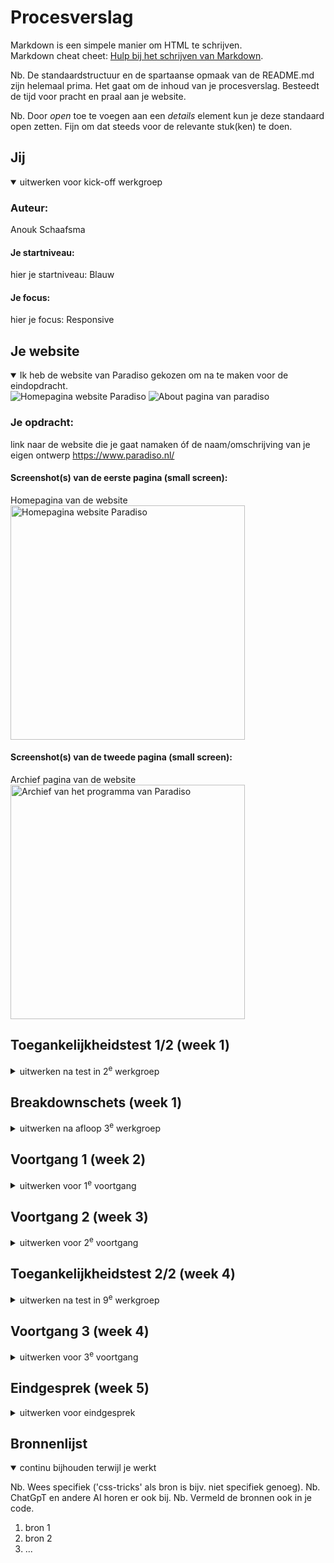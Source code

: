 # Procesverslag
Markdown is een simpele manier om HTML te schrijven.  
Markdown cheat cheet: [Hulp bij het schrijven van Markdown](https://github.com/adam-p/markdown-here/wiki/Markdown-Cheatsheet).

Nb. De standaardstructuur en de spartaanse opmaak van de README.md zijn helemaal prima. Het gaat om de inhoud van je procesverslag. Besteedt de tijd voor pracht en praal aan je website.

Nb. Door *open* toe te voegen aan een *details* element kun je deze standaard open zetten. Fijn om dat steeds voor de relevante stuk(ken) te doen.


## Jij

<details open>
  <summary>uitwerken voor kick-off werkgroep</summary>

  ### Auteur:
  Anouk Schaafsma

  #### Je startniveau:
  hier je startniveau: Blauw

  #### Je focus:
  hier je focus: Responsive
 
</details>





## Je website

<details open>
  <summary>Ik heb de website van Paradiso gekozen om na te maken voor de eindopdracht.</summary>

<img src="readme-images/homescreen.png" alt="Homepagina website Paradiso">

<img src="readme-images/about.png" alt="About pagina van paradiso"> 

  ### Je opdracht:
  link naar de website die je gaat namaken óf de naam/omschrijving van je eigen ontwerp
  https://www.paradiso.nl/ 

  #### Screenshot(s) van de eerste pagina (small screen): 
Homepagina van de website
<img src="readme-images/homepagina.png" width="375px" alt="Homepagina website Paradiso">

  #### Screenshot(s) van de tweede pagina (small screen):
Archief pagina van de website
<img src="readme-images/fedarchief.png" width="375px" alt="Archief van het programma van Paradiso"> 

 
</details>



## Toegankelijkheidstest 1/2 (week 1)

<details>
  <summary>uitwerken na test in 2<sup>e</sup> werkgroep</summary>

  ### Bevindingen
  Lijst met je bevindingen die in de test naar voren kwamen:
  Wat opviel aan de website van Paradiso is dat de code erg slordig is. Er komen veel foutmeldingen uit de validater. Je kan niet makkelijk met tap door de website heen omdat zij geen nette code hebben geschreven. Er wordt veel gebruik gemaakt van div en dit maakt het voor de screenreader ook een stuk moeilijker om er doorheen te gaan. Als je met tab door de website heen gaat is dat ook nauwelijks te zien omdat het blauw is en de eerste pagina van de website rood is. Op mobiel zijn de titels van de pagina's niet volledig zichtbaar, misschien is dit de bedoeling maar dat weet ik niet.

</details>



## Breakdownschets (week 1)

<details>
  <summary>uitwerken na afloop 3<sup>e</sup> werkgroep</summary>

  ### de hele pagina: 
  <img src="readme-images/homescreen.png" width="375px" alt="breakdown van de hele home pagina">

  ### dynamisch deel (bijv menu): 
  <img src="readme-images/menu.png" width="375px" alt="breakdown van het hamburgermenu uitgeklapt">

  ### wellicht nog een dynamisch deel (bijv filter): 
  <img src="readme-images/program.png" width="375px" alt="breakdown van nog een dynamisch deel">

</details>





## Voortgang 1 (week 2)

<details>
  <summary>uitwerken voor 1<sup>e</sup> voortgang</summary>

  ### Stand van zaken
  hier dit ging goed & dit was lastig (neem ook screenshots op van delen van je website en code)


  ### Agenda voor meeting
  samen met je groepje opstellen

  | Daphne         | Leon               | Tobias       | Anouk            |
  | ---            | ---                | ---          | ---              |
  | foto's         | forms uitwerken    | hover effect | font inladen     |
  | font downloaden| navigatie bar      | in een UL    | carousel maken   |
  | ...            | ...                | ...          | ...              |


  ### Verslag van meeting
  hier na afloop snel de uitkomsten van de meeting vastleggen

  - punt 1
  - punt 2
  - nog een punt
  - ...

</details>





## Voortgang 2 (week 3)

<details>
  <summary>uitwerken voor 2<sup>e</sup> voortgang</summary>

  ### Stand van zaken
  hier dit ging goed & dit was lastig (neem ook screenshots op van delen van je website en code)


  ### Agenda voor meeting
  samen met je groepje opstellen

  | Daphne         | Leon               | student 3   
  | ---            | ---                | ---         
  | carousel fixen | Hoe werk ik met    | carousel werkend   
  | werken met     | een SVG Logo.      | menu verbergen in hambuger menu
  | bepaalde foto’s| verschillende 
    waar text op staat styling voor
                      headers en andere 
                      elementen, hoe 
                      opstellen in style 
                      sheet zonder classes 
                      en heel veel 
                      uitzonderingen maken.    

  ### Verslag van meeting
  hier na afloop snel de uitkomsten van de meeting vastleggen

  - punt 1
  - punt 2
  - nog een punt
- ...

</details>





## Toegankelijkheidstest 2/2 (week 4)

<details>
  <summary>uitwerken na test in 9<sup>e</sup> werkgroep</summary>

  ### Bevindingen
  Lijst met je bevindingen die in de test naar voren kwamen (geef ook aan wat er verbeterd is):

</details>





## Voortgang 3 (week 4)

<details>
  <summary>uitwerken voor 3<sup>e</sup> voortgang</summary>

  ### Stand van zaken
  hier dit ging goed & dit was lastig (neem ook screenshots op van delen van je website en code)


  ### Agenda voor meeting
  samen met je groepje opstellen

  | student 1      | student 2          | student 3    | student 4        |
  | ---            | ---                | ---          | ---              |
  | dit bespreken  | en dit             | en ik dit    | en dan ik dat    |
  | en dat ook nog | dit als er tijd is | nog een punt | dit wil ik zeker |
  | ...            | ...                | ...          | ...              |


  ### Verslag van meeting
  hier na afloop snel de uitkomsten van de meeting vastleggen

  - punt 1
  - punt 2
  - nog een punt
  - ...

</details>





## Eindgesprek (week 5)

<details>
  <summary>uitwerken voor eindgesprek</summary>

  ### Je uitkomst - karakteristiek screenshots:
  <img src="readme-images/dummy-plaatje.jpg" width="375px" alt="uitomst opdracht 1">


  ### Dit ging goed/Heb ik geleerd: 
  Korte omschrijving met plaatjes

  <img src="readme-images/dummy-plaatje.jpg" width="375px" alt="top">


  ### Dit was lastig/Is niet gelukt:
  Korte omschrijving met plaatjes

  <img src="readme-images/dummy-plaatje.jpg" width="375px" alt="bummer">
</details>





## Bronnenlijst

<details open>
  <summary>continu bijhouden terwijl je werkt</summary>

  Nb. Wees specifiek ('css-tricks' als bron is bijv. niet specifiek genoeg). 
  Nb. ChatGpT en andere AI horen er ook bij.
  Nb. Vermeld de bronnen ook in je code.

  1. bron 1
  2. bron 2
  3. ...

</details>
